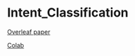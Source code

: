 # Intent_Classification
[Overleaf paper](https://www.overleaf.com/3963412727wyjbbwtxtzbk)

[Colab](https://colab.research.google.com/drive/1ccomjDHj7UAp-0fjXw7dTtV5k5FHOFwo?usp=sharing)
